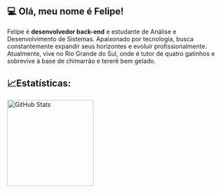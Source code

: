 ## 💻 Olá, meu nome é Felipe!
Felipe é <b>desenvolvedor back-end</b> e estudante de Análise e Desenvolvimento de Sistemas. Apaixonado por tecnologia, busca constantemente expandir seus horizontes e evoluir profissionalmente. Atualmente, vive no Rio Grande do Sul, onde é tutor de quatro gatinhos e sobrevive à base de chimarrão e tererê bem gelado.

## 📈Estatísticas:

<p>
<img 
      align="left" 
      alt="GitHub Stats" 
      height="200" 
      src="https://github-readme-stats.vercel.app/api/top-langs/?username=LiperDev&theme=tokyonight&layout=compact&custom_title=Tecnologias&langs_count=9" 
  />
</p>
